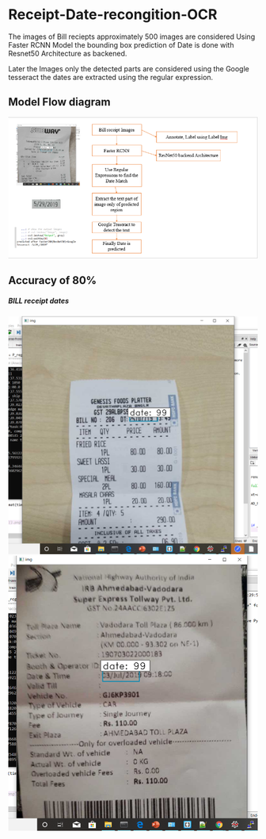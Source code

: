 # Receipt-Date-recongition-OCR

The images of Bill reciepts approximately 500 images are considered Using Faster RCNN Model the bounding box prediction of Date 
is done with Resnet50 Architecture as backened.

Later the Images only the detected parts are considered using the Google tesseract the dates are extracted using the regular expression.
<h2>Model Flow diagram</h2>
<img src="https://github.com/leosv123/Receipt-Date-recongition-OCR/blob/master/Model%20architecture%20Flow%20Diagram/Model.PNG">

<h2>Accuracy of 80%</h2>

<h5>BILL receipt dates<h5>
<html>
<img src="https://github.com/leosv123/Receipt-Date-recongition-OCR/blob/master/results_of%20_CNN/Screenshot%20(71).png">
 <img src="https://github.com/leosv123/Receipt-Date-recongition-OCR/blob/master/results_of%20_CNN/Screenshot%20(74).png">
  </html>
  
